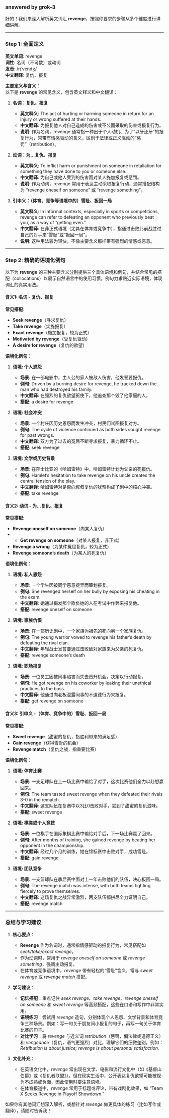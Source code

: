 ### answered by grok-3
好的！我们来深入解析英文词汇 **revenge**，按照你要求的步骤从多个维度进行详细讲解。

---

### **Step 1: 全面定义**

**英文单词**: revenge  
**词性**: 名词（不可数）或动词  
**发音**: /rɪˈvendʒ/  
**中文翻译**: 复仇、报复  

**主要定义与含义**：  
以下是 **revenge** 的常见含义，包含英文释义和中文翻译：

1. **名词：复仇、报复**  
   - **英文释义**: The act of hurting or harming someone in return for an injury or wrong suffered at their hands.  
   - **中文翻译**: 为报复他人对自己造成的伤害或不公而采取的伤害或报复行为。  
   - **说明**: 作为名词，revenge 通常指一种出于个人动机、为了“以牙还牙”的报复行为，常带有情感驱动的含义，区别于法律或正义驱动的“惩罚”（retribution）。

2. **动词：为…复仇、报复**  
   - **英文释义**: To inflict harm or punishment on someone in retaliation for something they have done to you or someone else.  
   - **中文翻译**: 为自己或他人受到的伤害而对某人施加报复或惩罚。  
   - **说明**: 作为动词，revenge 常用于表达主动采取报复行动，通常搭配结构为 “revenge oneself on someone” 或 “revenge something”。

3. **引申义：（体育、竞争等语境中的）雪耻、扳回一局**  
   - **英文释义**: In informal contexts, especially in sports or competitions, revenge can refer to defeating an opponent who previously beat you, as a way of “getting even.”  
   - **中文翻译**: 在非正式语境（尤其在体育或竞争中），指通过击败此前战胜过自己的对手来“雪耻”或“扳回一局”。  
   - **说明**: 这种用法较为轻快，不像主要含义那样带有强烈的情感或恶意。

---

### **Step 2: 精确的语境化例句**

以下为 **revenge** 的三种主要含义分别提供三个具体语境和例句，并结合常见的搭配（collocations）以展示自然语言中的使用习惯。例句力求贴近实际语境，体现词汇的真实用法。

#### **含义1: 名词 - 复仇、报复**

**常见搭配**:  
- **Seek revenge**（寻求复仇）  
- **Take revenge**（实施报复）  
- **Exact revenge**（施加报复，较为正式）  
- **Motivated by revenge**（受复仇驱动）  
- **A desire for revenge**（复仇的欲望）  

**语境化例句**：

1. **语境: 个人恩怨**  
   - **场景**: 在一部电影中，主人公的家人被敌人伤害，他发誓要报仇。  
   - **例句**: Driven by a burning desire for revenge, he tracked down the man who had destroyed his family.  
   - **中文翻译**: 在强烈的复仇欲望驱使下，他追查那个毁了他家庭的人。  
   - **搭配**: a desire for revenge  

2. **语境: 社会冲突**  
   - **场景**: 一个村庄因历史恩怨而发生冲突，村民们试图报复对方。  
   - **例句**: The cycle of violence continued as both sides sought revenge for past wrongs.  
   - **中文翻译**: 双方为了过去的冤屈不断寻求报复，暴力循环不止。  
   - **搭配**: seek revenge  

3. **语境: 文学或历史背景**  
   - **场景**: 在莎士比亚的《哈姆雷特》中，哈姆雷特计划为父亲的死报仇。  
   - **例句**: Hamlet’s hesitation to take revenge on his uncle creates the central tension of the play.  
   - **中文翻译**: 哈姆雷特对是否向叔叔复仇的犹豫构成了剧中的核心冲突。  
   - **搭配**: take revenge  

#### **含义2: 动词 - 为…复仇、报复**

**常见搭配**:  
- **Revenge oneself on someone**（向某人复仇）  
- - **Get revenge on someone**（对某人报复，非正式）  
- **Revenge a wrong**（为某件冤屈复仇，较为正式）  
- **Revenge someone’s death**（为某人的死复仇）  

**语境化例句**：

1. **语境: 私人恩怨**  
   - **场景**: 一个学生因被同学恶意捉弄而策划报复。  
   - **例句**: She revenged herself on her bully by exposing his cheating in the exam.  
   - **中文翻译**: 她通过揭发那个欺负她的人在考试中作弊来报复他。  
   - **搭配**: revenge oneself on someone  

2. **语境: 家族仇恨**  
   - **场景**: 在一部历史剧中，一个家族为祖先的死向另一个家族复仇。  
   - **例句**: The young warrior vowed to revenge his father’s death by defeating the rival clan.  
   - **中文翻译**: 年轻战士发誓要通过击败敌对家族来为父亲的死复仇。  
   - **搭配**: revenge someone’s death  

3. **语境: 职场报复**  
   - **场景**: 一位员工因被同事陷害而失去晋升机会，决定以行动报复。  
   - **例句**: He got revenge on his coworker by leaking their unethical practices to the boss.  
   - **中文翻译**: 他通过向老板泄露同事的不道德行为来报复。  
   - **搭配**: get revenge on someone  

#### **含义3: 引申义 -（体育、竞争中的）雪耻、扳回一局**

**常见搭配**:  
- **Sweet revenge**（甜蜜的复仇，指胜利带来的满足感）  
- **Gain revenge**（获得雪耻的机会）  
- **Revenge match**（复仇之战，指重要比赛）  

**语境化例句**：

1. **语境: 体育比赛**  
   - **场景**: 一支足球队在上一场比赛中输给了对手，这次比赛他们全力以赴想赢回来。  
   - **例句**: The team tasted sweet revenge when they defeated their rivals 3-0 in the rematch.  
   - **中文翻译**: 这支队伍在复赛中以3比0击败对手，尝到了甜蜜的复仇滋味。  
   - **搭配**: sweet revenge  

2. **语境: 棋类或个人竞技**  
   - **场景**: 一位棋手在国际象棋比赛中输给对手后，下一场比赛赢了回来。  
   - **例句**: After months of training, she gained revenge by beating her opponent in the championship.  
   - **中文翻译**: 经过几个月的训练，她在锦标赛中击败对手，成功雪耻。  
   - **搭配**: gain revenge  

3. **语境: 团队竞争**  
   - **场景**: 一支篮球队在季后赛中面对上一年击败他们的队伍，决心扳回一局。  
   - **例句**: The revenge match was intense, with both teams fighting fiercely to prove themselves.  
   - **中文翻译**: 这场复仇之战异常激烈，两支队伍都拼尽全力证明自己。  
   - **搭配**: revenge match  

---

### **总结与学习建议**

1. **核心要点**：
   - **Revenge** 作为名词时，通常指情感驱动的报复行为，常见搭配如 *seek/take/exact revenge*。
   - 作为动词时，常用于 *revenge oneself on someone* 或 *revenge something*，强调主动报复。
   - 在体育或竞争语境中，*revenge* 带有轻松的“雪耻”含义，常与 *sweet revenge* 或 *revenge match* 搭配。

2. **学习建议**：
   - **记忆搭配**：重点记住 *seek revenge*、*take revenge*、*revenge oneself on someone* 和 *sweet revenge* 等高频搭配，这些在口语和写作中非常实用。
   - **语境练习**：尝试用 *revenge* 造句，分别体现个人恩怨、文学背景和体育竞争三种场景。例如：写一句关于朋友间小报复的句子，再写一句关于体育比赛的句子。
   - **对比学习**：将 *revenge* 与近义词 *retribution*（惩罚，偏法律或道德正义）和 *vengeance*（复仇，语气更强烈）对比，理解它们的细微差别。例如：*Retribution is about justice; revenge is about personal satisfaction.*

3. **文化补充**：
   - 在英语文化中，*revenge* 常出现在文学、电影和流行文化中（如《基督山伯爵》或《复仇者联盟》）。但在现实生活中，公开表达复仇欲望可能被视为不成熟或负面，因此使用时要注意语境。
   - 在体育报道中，*revenge* 常用于标题或评论，带有戏剧化效果，如 “Team X Seeks Revenge in Playoff Showdown.”

如果你有其他词汇想深入解析，或想针对 *revenge* 做更具体的练习（比如写作或翻译），请随时告诉我！